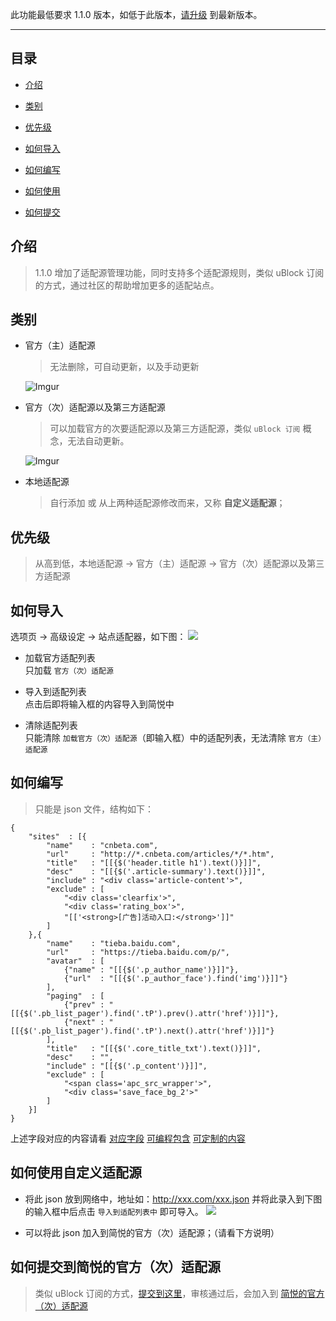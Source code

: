 此功能最低要求 1.1.0 版本，如低于此版本，[请升级](http://ksria.com/simpread/) 到最新版本。
***

目录
---
- [介绍](https://github.com/Kenshin/simpread/wiki/%E5%A4%9A%E4%B8%AA%E9%80%82%E9%85%8D%E6%BA%90#%E4%BB%8B%E7%BB%8D)

- [类别](#类别)
- [优先级](#优先级)
- [如何导入](https://github.com/Kenshin/simpread/wiki/%E5%A4%9A%E4%B8%AA%E9%80%82%E9%85%8D%E6%BA%90#%E5%A6%82%E4%BD%95%E5%AF%BC%E5%85%A5)
- [如何编写](https://github.com/Kenshin/simpread/wiki/%E5%A4%9A%E4%B8%AA%E9%80%82%E9%85%8D%E6%BA%90#%E5%A6%82%E4%BD%95%E7%BC%96%E5%86%99)
- [如何使用](https://github.com/Kenshin/simpread/wiki/%E5%A4%9A%E4%B8%AA%E9%80%82%E9%85%8D%E6%BA%90#%E5%A6%82%E4%BD%95%E4%BD%BF%E7%94%A8%E8%87%AA%E5%AE%9A%E4%B9%89%E9%80%82%E9%85%8D%E6%BA%90)
- [如何提交](https://github.com/Kenshin/simpread/wiki/%E5%A4%9A%E4%B8%AA%E9%80%82%E9%85%8D%E6%BA%90#%E5%A6%82%E4%BD%95%E6%8F%90%E4%BA%A4%E5%88%B0%E7%AE%80%E6%82%A6%E7%9A%84%E5%AE%98%E6%96%B9%E6%AC%A1%E9%80%82%E9%85%8D%E6%BA%90)

介绍
---
> 1.1.0 增加了适配源管理功能，同时支持多个适配源规则，类似 uBlock 订阅的方式，通过社区的帮助增加更多的适配站点。

类别
---

- 官方（主）适配源
  > 无法删除，可自动更新，以及手动更新

  ![Imgur](https://i.imgur.com/OMvlna9.png)

- 官方（次）适配源以及第三方适配源
  > 可以加载官方的次要适配源以及第三方适配源，类似 `uBlock 订阅` 概念，无法自动更新。

  ![Imgur](https://i.imgur.com/Q1Wg7wq.png)

- 本地适配源
  > 自行添加 或 从上两种适配源修改而来，又称 **自定义适配源**；

优先级
---
> 从高到低，本地适配源 → 官方（主）适配源 → 官方（次）适配源以及第三方适配源

如何导入
---
选项页 → 高级设定 → 站点适配器，如下图：
![](https://i.imgur.com/Q1Wg7wq.png)

- 加载官方适配列表  
  只加载 `官方（次）适配源`

- 导入到适配列表  
  点击后即将输入框的内容导入到简悦中

- 清除适配列表  
  只能清除 `加载官方（次）适配源`（即输入框）中的适配列表，无法清除 `官方（主）适配源`


如何编写
---
> 只能是 json 文件，结构如下：

```
{
    "sites"  : [{
        "name"    : "cnbeta.com",
        "url"     : "http://*.cnbeta.com/articles/*/*.htm",
        "title"   : "[[{$('header.title h1').text()}]]",
        "desc"    : "[[{$('.article-summary').text()}]]",
        "include" : "<div class='article-content'>",
        "exclude" : [
            "<div class='clearfix'>",
            "<div class='rating_box'>",
            "[['<strong>[广告]活动入口:</strong>']]"
        ]
    },{
        "name"    : "tieba.baidu.com",
        "url"     : "https://tieba.baidu.com/p/",
        "avatar"  : [
            {"name" : "[[{$('.p_author_name')}]]"},
            {"url"  : "[[{$('.p_author_face').find('img')}]]"}
        ],
        "paging"  : [
            {"prev" : "[[{$('.pb_list_pager').find('.tP').prev().attr('href')}]]"},
            {"next" : "[[{$('.pb_list_pager').find('.tP').next().attr('href')}]]"}
        ],
        "title"   : "[[{$('.core_title_txt').text()}]]",
        "desc"    : "",
        "include" : "[[{$('.p_content')}]]",
        "exclude" : [
            "<span class='apc_src_wrapper'>",
            "<div class='save_face_bg_2'>"
        ]
    }]
}
```
上述字段对应的内容请看 [对应字段](https://github.com/Kenshin/simpread/wiki/%E7%AB%99%E7%82%B9%E7%BC%96%E8%BE%91%E5%99%A8#%E5%AF%B9%E5%BA%94%E5%AD%97%E6%AE%B5) [可编程包含](https://github.com/Kenshin/simpread/wiki/%E7%AB%99%E7%82%B9%E7%BC%96%E8%BE%91%E5%99%A8#%E5%8F%AF%E7%BC%96%E7%A8%8B%E5%8C%85%E5%90%AB) [可定制的内容](https://github.com/Kenshin/simpread/wiki/%E7%AB%99%E7%82%B9%E7%BC%96%E8%BE%91%E5%99%A8#%E5%8F%AF%E5%AE%9A%E5%88%B6%E7%9A%84%E5%86%85%E5%AE%B9)

如何使用自定义适配源
---

- 将此 json 放到网络中，地址如：http://xxx.com/xxx.json 并将此录入到下图的输入框中后点击 `导入到适配列表中` 即可导入。
  ![](https://i.imgur.com/Q1Wg7wq.png)

- 可以将此 json 加入到简悦的官方（次）适配源；（请看下方说明）


如何提交到简悦的官方（次）适配源
---

> 类似 uBlock 订阅的方式，[提交到这里](https://github.com/Kenshin/simpread/labels/origin)，审核通过后，会加入到 [简悦的官方（次）适配源](http://ojec5ddd5.bkt.clouddn.com/website_list_origins.json)
